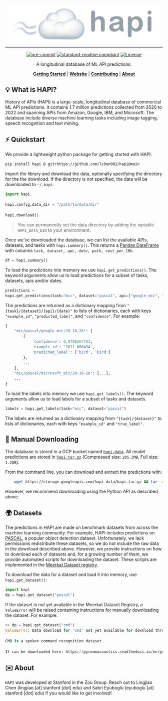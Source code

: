 
<div align="center">
    <img src="docs/assets/banner.png" height=120 alt="banner"/>

-----


[![pre-commit](https://img.shields.io/badge/pre--commit-enabled-brightgreen?logo=pre-commit&logoColor=white)](https://github.com/pre-commit/pre-commit)
[![standard-readme compliant](https://img.shields.io/badge/readme%20style-standard-brightgreen.svg?style=flat-square)](https://github.com/RichardLitt/standard-readme)
[![License](https://img.shields.io/badge/license-Apache%202-blue.svg)](LICENSE)



A longitudinal database of ML API predictions. 

[**Getting Started**](#%EF%B8%8F-quickstart)
| [**Website**](https://hapi-explore.github.io/)
| [**Contributing**](CONTRIBUTING.md)
| [**About**](#%EF%B8%8F-about)
</div>


## 💡 What is HAPI?
History of APIs (HAPI) is a large-scale, longitudinal database of commercial ML API predictions. It contains 1.7 million predictions collected from 2020 to 2022 and spanning APIs from Amazon, Google, IBM, and Microsoft. The database include diverse machine learning tasks including image tagging, speech recognition and text mining.



## ⚡️ Quickstart
We provide a lightweight python package for getting started with HAPI. 
```bash
pip install hapi @ git+https://github.com/lchen001/hapi@main
```

Import the library and download the data, optionally specifying the directory for the
the download. If the directory is not specified, the data will be downloaded to
`~/.hapi`.


```python
import hapi

hapi.config.data_dir = "/path/to/data/dir" 

hapi.download()
```

> You can permanently set the data directory by adding the variable `HAPI_DATA_DIR` to your environment.

Once we've downloaded the database, we can list the available APIs, datasets, and tasks with `hapi.summary()`. This returns a [Pandas DataFrame](https://pandas.pydata.org/pandas-docs/stable/reference/api/pandas.DataFrame.html) with columns `task, dataset, api, date, path, cost_per_10k`. 
```python
df = hapi.summary()
```

To load the predictions into memory we use `hapi.get_predictions()`. The keyword arguments allow us to load predictions for a subset of tasks, datasets, apis and/or dates. 
```python
predictions =
hapi.get_predictions(task="mic", dataset="pascal", api=["google_mic", "ibm_mic"])
```

The predictions are returned as a dictionary mapping from `"{task}/{dataset}/{api}/{date}"` to lists of dictionaries, each with keys `"example_id"`, `"predicted_label"`, and `"confidence"`. For example:
```python
{
    "mic/pascal/google_mic/20-10-28": [
        {
            'confidence': 0.9798267782,
            'example_id': '2011_000494',
            'predicted_label': ['bird', 'bird']
        },
        ...
    ],
    "mic/pascal/microsoft_mic/20-10-28": [...],
    ...
}
```

To load the labels into memory we use `hapi.get_labels()`. The keyword arguments allow us to load labels for a subset of tasks and datasets.
```python
labels = hapi.get_labels(task="mic", dataset="pascal")
```

The labels are returned as a dictionary mapping from `"{task}/{dataset}"` to lists of dictionaries, each with keys `"example_id"` and `"true_label"`. 


## 💾  Manual Downloading
The database is stored in a GCP bucket named [`hapi-data`](https://console.cloud.google.com/storage/browser/hapi-data). All model predictions are stored in [`hapi.tar.gz`](https://storage.googleapis.com/hapi-data/hapi.tar.gz) (Compressed size: `205.3MB`, Full size: `1.2GB`). 
    
From the command line, you can download and extract the predictions with: 
```bash
    wget https://storage.googleapis.com/hapi-data/hapi.tar.gz && tar -xzvf hapi.tar.gz 
```
However, we recommend downloading using the Python API as described above. 


## 🌍 Datasets
The predictions in HAPI are made on benchmark datasets from across the machine learning
community. For example, HAPI includes predictions on [PASCAL](http://host.robots.ox.ac.uk/pascal/VOC/), a popular object detection dataset. Unfortunately, we lack permissions redistribute these datasets, so we do not include the raw data in the download described above. However, we provide instructions on how to download each of datasets and, for a growing number of them, we provide automated scripts for downloading the dataset. These scripts are implemented in the [Meerkat Dataset registry](https://meerkat.readthedocs.io/en/dev/datasets/datasets.html). 

To download the data for a dataset and load it into memory, use `hapi.get_dataset()`:
```python
import hapi
dp = hapi.get_dataset("pascal")
```

If the dataset is not yet available in the Meerkat Dataset Registry, a `ValueError` will
be raised containing instructions for manually downloading the dataset. For example:

```python
>> dp = hapi.get_dataset("cmd")
ValueError: Data download for 'cmd' not yet available for download through the  HAPI Python API. Please download manually following the instructions below: 
 
CMD is a spoken command recognition dataset. 

It can be downloaded here: https://pyroomacoustics.readthedocs.io/en/pypi-release/pyroomacoustics.datasets.google_speech_commands.html.
```

## ✉️ About
`HAPI` was developed at Stanford in the Zou Group. Reach out to Lingjiao Chen (lingjiao [at] stanford [dot] edu) and Sabri Eyuboglu (eyuboglu [at] stanford [dot] edu) if you would like to get involved!
